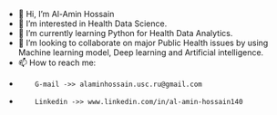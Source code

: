 - 👋 Hi, I’m  Al-Amin Hossain
- 👀 I’m interested in Health Data Science.
- 🌱 I’m currently learning Python for Health Data Analytics.
- 💞️ I’m looking to collaborate on major Public Health issues by using Machine learning model, Deep learning and Artificial intelligence.
- 📫 How to reach me:
-         G-mail ->> alaminhossain.usc.ru@gmail.com
-         Linkedin ->> www.linkedin.com/in/al-amin-hossain140

